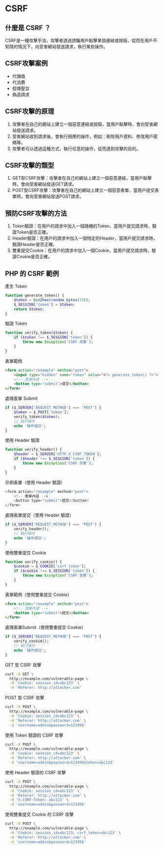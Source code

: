 # CSRF

## 什麼是 CSRF ？

CSRF是一種攻擊手法，攻擊者透過誘騙用戶點擊某個連結或按鈕，從而在用戶不知情的情況下，向受害網站發送請求，執行某些操作。

## CSRF攻擊案例
* 代儲值
* 代消費
* 假傳聖旨
* 偽造請求

## CSRF攻擊的原理

1. 攻擊者在自己的網站上建立一個惡意連結或按鈕，當用戶點擊時，會向受害網站發送請求。
2. 受害網站收到請求後，會執行相應的操作，例如：刪除用戶資料、修改用戶密碼等。
3. 攻擊者可以透過這種方式，執行任意的操作，從而達到攻擊的目的。

## CSRF攻擊的類型

1. GET型CSRF攻擊：攻擊者在自己的網站上建立一個惡意連結，當用戶點擊時，會向受害網站發送GET請求。
2. POST型CSRF攻擊：攻擊者在自己的網站上建立一個惡意表單，當用戶提交表單時，會向受害網站發送POST請求。

## 預防CSRF攻擊的方法

1. Token驗證：在用戶的請求中加入一個隨機的Token，當用戶提交請求時，驗證Token是否正確。
2. Header驗證：在用戶的請求中加入一個特定的Header，當用戶提交請求時，驗證Header是否正確。
3. 雙重提交Cookie：在用戶的請求中加入一個Cookie，當用戶提交請求時，驗證Cookie是否正確。

## PHP 的 CSRF 範例

產生 Token

``` php
function generate_token() {
    $token = bin2hex(random_bytes(32));
    $_SESSION['token'] = $token;
    return $token;
}
```

驗證 Token

``` php
function verify_token($token) {
    if ($token !== $_SESSION['token']) {
        throw new Exception('CSRF 攻擊');
    }
}
```

表單範例

``` html
<form action="/example" method="post">
    <input type="hidden" name="token" value="<?= generate_token() ?>">
    <!-- 表單內容 -->
    <button type="submit">提交</button>
</form>
```

處理表單  Submit

``` php
if ($_SERVER['REQUEST_METHOD'] === 'POST') {
    $token = $_POST['token'];
    verify_token($token);
    // 執行操作
    echo '操作成功';
}
```

使用 Header 驗證

``` php
function verify_header() {
    $header = $_SERVER['HTTP_X_CSRF_TOKEN'];
    if ($header !== $_SESSION['token']) {
        throw new Exception('CSRF 攻擊');
    }
}
```

示例表單（使用 Header 驗證）

``` php
<form action="/example" method="post">
    <!-- 表單內容 -->
    <button type="submit">提交</button>
</form>
```

處理表單提交（使用 Header 驗證）

``` php
if ($_SERVER['REQUEST_METHOD'] === 'POST') {
    verify_header();
    // 執行操作
    echo '操作成功';
}
```

使用雙重提交 Cookie

``` php
function verify_cookie() {
    $cookie = $_COOKIE['csrf_token'];
    if ($cookie !== $_SESSION['token']) {
        throw new Exception('CSRF 攻擊');
    }
}
```

表單範例（使用雙重提交 Cookie）

``` html
<form action="/example" method="post">
    <!-- 表單內容 -->
    <button type="submit">提交</button>
</form>
```

處理表單Submit（使用雙重提交 Cookie）

``` php
if ($_SERVER['REQUEST_METHOD'] === 'POST') {
    verify_cookie();
    // 執行操作
    echo '操作成功';
}
```

GET 型 CSRF 攻擊

``` bash
curl -X GET \
  http://example.com/vulnerable-page \
  -H 'Cookie: session_id=abc123' \
  -H 'Referer: http://attacker.com'
```

POST 型 CSRF 攻擊

``` bash
curl -X POST \
  http://example.com/vulnerable-page \
  -H 'Cookie: session_id=abc123' \
  -H 'Referer: http://attacker.com' \
  -d 'username=admin&password=123456'
```

使用 Token 驗證的 CSRF 攻擊

``` bash
curl -X POST \
  http://example.com/vulnerable-page \
  -H 'Cookie: session_id=abc123' \
  -H 'Referer: http://attacker.com' \
  -d 'username=admin&password=123456&token=abc123'
```

使用 Header 驗證的 CSRF 攻擊

``` bash
curl -X POST \
  http://example.com/vulnerable-page \
  -H 'Cookie: session_id=abc123' \
  -H 'Referer: http://attacker.com' \
  -H 'X-CSRF-Token: abc123' \
  -d 'username=admin&password=123456'
```

使用雙重提交 Cookie 的 CSRF 攻擊

``` bash
curl -X POST \
  http://example.com/vulnerable-page \
  -H 'Cookie: session_id=abc123; csrf_token=abc123' \
  -H 'Referer: http://attacker.com' \
  -d 'username=admin&password=123456'
```